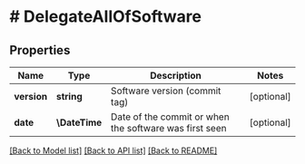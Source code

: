 # # DelegateAllOfSoftware

## Properties

Name | Type | Description | Notes
------------ | ------------- | ------------- | -------------
**version** | **string** | Software version (commit tag) | [optional]
**date** | **\DateTime** | Date of the commit or when the software was first seen | [optional]

[[Back to Model list]](../../README.md#models) [[Back to API list]](../../README.md#endpoints) [[Back to README]](../../README.md)
